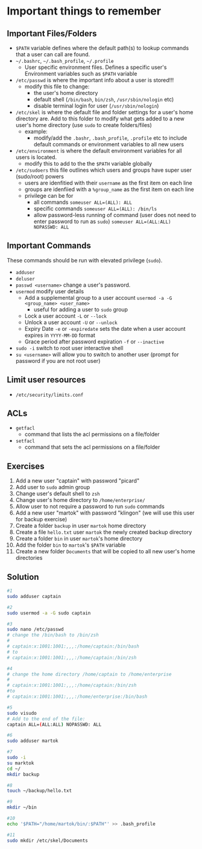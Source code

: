 # Important things to remember

## Important Files/Folders
- ```$PATH``` variable defines where the default path(s) to lookup commands that a user can call are found.
- ```~/.bashrc```, ```~/.bash_profile```, ```~/.profile```
    - User specific environment files.  Defines a specific user's Environment variables such as ```$PATH``` variable
- ```/etc/passwd``` is where the important info about a user is stored!!!
    - modify this file to change:
        - the user's home directory
        - default shell (```/bin/bash```, ```bin/zsh```, ```/usr/sbin/nologin``` etc) 
        - disable terminal login for user (```/usr/sbin/nologin```)
- ```/etc/skel``` is where the default file and folder settings for a user's home directory are.  Add to this folder to modify what gets added to a new user's home directory (use ```sudo``` to create folders/files)
    - example:
        - modify/add the ```.bashr```, ```.bash_profile```, ```.profile``` etc to include default commands or environment variables to all new users
- ```/etc/environment``` is where the default environment variables for all users is located.
    - modify this to add to the the ```$PATH``` variable globally
- ```/etc/sudoers``` this file outlines which users and groups have super user (sudo/root) powers
    - users are idenfitied with their ```username``` as the first item on each line
    - groups are idenfiied with a ```%group_name``` as the first item on each line
    - privilege can be for
        - all commands ```someuser ALL=(ALL): ALL```
        - specific commands ```someuser ALL=(ALL): /bin/ls```
        - allow password-less running of command (user does not need to enter password to run as ```sudo```) ```someuser ALL=(ALL:ALL) NOPASSWD: ALL```



## Important Commands
These commands should be run with elevated privilege (```sudo```).

- ```adduser```
- ```deluser```
- ```passwd <username>``` change a user's password.
- ```usermod``` modify user details
    - Add a supplemental group to a user account ```usermod -a -G <group_name> <user_name>```
        - useful for adding a user to ```sudo``` group
    - Lock a user account ```-L``` or ```--lock```
    - Unlock a user account ```-U``` or ```--unlock```
    - Expiry Date ```-e``` or ```-expiredate``` sets the date when a user account expires in ```YYYY-MM-DD``` format
    - Grace period after password expiration ```-f``` or ```--inactive```
- ```sudo -i``` switch to root user interactive shell
- ```su <username>``` will allow you to switch to another user (prompt for password if you are not root user)


## Limit user resources
- ```/etc/security/limits.conf```

## ACLs
- ```getfacl```
    - command that lists the acl permissions on a file/folder
- ```setfacl```
    - command that sets the acl permissions on a file/folder

## Exercises
1. Add a new user "captain" with password "picard"
2. Add user to ```sudo``` admin group
3. Change user's default shell to ```zsh```
4. Change user's home directory to ```/home/enterprise/```
5. Allow user to not require a password to run ```sudo``` commands
6. Add a new user "martok" with password "klingon" (we will use this user for backup exercise)
7. Create a folder ```backup``` in user ```martok``` home directory
8. Create a file ```hello.txt``` user ```martok``` the newly created backup directory
9. Create a folder ```bin``` in user ```martok```'s home directory
10. Add the folder ```bin``` to ```martok```'s ```$PATH``` variable
11. Create a new folder ```Documents``` that will be copied to all new user's home directories

## Solution
```bash
#1 
sudo adduser captain

#2
sudo usermod -a -G sudo captain

#3
sudo nano /etc/passwd
# change the /bin/bash to /bin/zsh
#
# captain:x:1001:1001:,,,:/home/captain:/bin/bash
# to
# captain:x:1001:1001:,,,:/home/captain:/bin/zsh

#4
# change the home directory /home/captain to /home/enterprise
#
# captain:x:1001:1001:,,,:/home/captain:/bin/zsh
#to
# captain:x:1001:1001:,,,:/home/enterprise:/bin/bash

#5
sudo visudo
# Add to the end of the file:
captain ALL=(ALL:ALL) NOPASSWD: ALL

#6
sudo adduser martok

#7
sudo -i
su marktok
cd ~/
mkdir backup

#8
touch ~/backup/hello.txt

#9
mkdir ~/bin

#10
echo '$PATH="/home/martok/bin/:$PATH"' >> .bash_profile

#11
sudo mkdir /etc/skel/Documents
```
